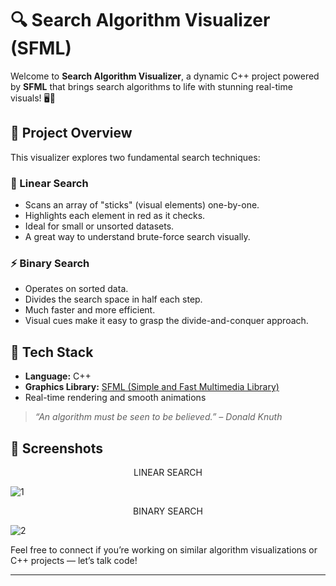 # 🔍 Search Algorithm Visualizer (SFML)

Welcome to **Search Algorithm Visualizer**, a dynamic C++ project powered by **SFML** that brings search algorithms to life with stunning real-time visuals! 🖥️🎨

## 🚀 Project Overview

This visualizer explores two fundamental search techniques:

### 🔴 Linear Search
- Scans an array of "sticks" (visual elements) one-by-one.
- Highlights each element in red as it checks.
- Ideal for small or unsorted datasets.
- A great way to understand brute-force search visually.

### ⚡ Binary Search
- Operates on sorted data.
- Divides the search space in half each step.
- Much faster and more efficient.
- Visual cues make it easy to grasp the divide-and-conquer approach.

## 🎨 Tech Stack

- **Language:** C++
- **Graphics Library:** [SFML (Simple and Fast Multimedia Library)](https://www.sfml-dev.org/)
- Real-time rendering and smooth animations

> _“An algorithm must be seen to be believed.” – Donald Knuth_

## 📸 Screenshots
 
 <div align="center">LINEAR SEARCH</div>
 
![1](https://github.com/user-attachments/assets/e96a1940-c53c-4afe-90d5-fec6362a50a8)

 <div align="center">BINARY SEARCH</div>

![2](https://github.com/user-attachments/assets/7fe7ea5a-5c3a-42ff-b459-9e2fb714c5e1)


Feel free to connect if you’re working on similar algorithm visualizations or C++ projects — let’s talk code!

---

